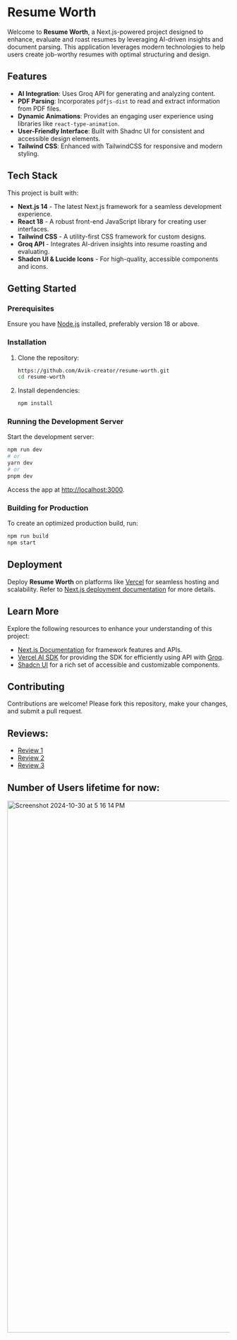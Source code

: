 # Resume Worth

Welcome to **Resume Worth**, a Next.js-powered project designed to enhance, evaluate and roast resumes by leveraging AI-driven insights and document parsing. This application leverages modern technologies to help users create job-worthy resumes with optimal structuring and design.

## Features

- **AI Integration**: Uses Groq API for generating and analyzing content.
- **PDF Parsing**: Incorporates `pdfjs-dist` to read and extract information from PDF files.
- **Dynamic Animations**: Provides an engaging user experience using libraries like `react-type-animation`.
- **User-Friendly Interface**: Built with Shadnc UI for consistent and accessible design elements.
- **Tailwind CSS**: Enhanced with TailwindCSS for responsive and modern styling.

## Tech Stack

This project is built with:

- **Next.js 14** - The latest Next.js framework for a seamless development experience.
- **React 18** - A robust front-end JavaScript library for creating user interfaces.
- **Tailwind CSS** - A utility-first CSS framework for custom designs.
- **Groq API** - Integrates AI-driven insights into resume roasting and evaluating.
- **Shadcn UI & Lucide Icons** - For high-quality, accessible components and icons.

## Getting Started

### Prerequisites

Ensure you have [Node.js](https://nodejs.org/) installed, preferably version 18 or above.

### Installation

1. Clone the repository:
   ```bash
   https://github.com/Avik-creator/resume-worth.git
   cd resume-worth
   ```

2. Install dependencies:
   ```bash
   npm install
   ```

### Running the Development Server

Start the development server:

```bash
npm run dev
# or
yarn dev
# or
pnpm dev
```

Access the app at [http://localhost:3000](http://localhost:3000).

### Building for Production

To create an optimized production build, run:

```bash
npm run build
npm start
```

## Deployment

Deploy **Resume Worth** on platforms like [Vercel](https://vercel.com) for seamless hosting and scalability. Refer to [Next.js deployment documentation](https://nextjs.org/docs/app/building-your-application/deploying) for more details.

## Learn More

Explore the following resources to enhance your understanding of this project:

- [Next.js Documentation](https://nextjs.org/docs) for framework features and APIs.
- [Vercel AI SDK](https://sdk.vercel.ai) for providing the SDK for efficiently using API with [Groq](https://console.groq.com).
- [Shadcn UI](https://ui.shadcn.com/docs) for a rich set of accessible and customizable components.

## Contributing

Contributions are welcome! Please fork this repository, make your changes, and submit a pull request.

## Reviews:

- [Review 1](https://x.com/HarshitAditya1/status/1850820558465978617)
- [Review 2](https://x.com/Iampatelajeet/status/1850788437000925248)
- [Review 3](https://x.com/avikm744/status/1850816925141786731)

## Number of Users lifetime for now:

<img width="1206" alt="Screenshot 2024-10-30 at 5 16 14 PM" src="https://github.com/user-attachments/assets/57584175-65a2-41fd-823f-bf29c76f3c58">





